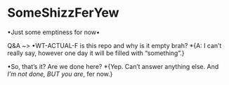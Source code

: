 # SomeShizzFerYew
•Just some emptiness for now•

Q&A ~>
•WT-ACTUAL-F is this repo and why is it empty brah?
*{A: I can’t really say, however one day it will be filled with “something”.}

•So, that’s it? Are we done here?
*{Yep. Can’t answer anything else. And *I’m not done, BUT you are*, fer now.}
